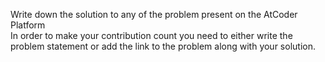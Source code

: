 Write down the solution to any of the problem present on the AtCoder Platform<br>
In order to make your contribution count you need to either write the problem statement or add the link to the problem along with your solution.
